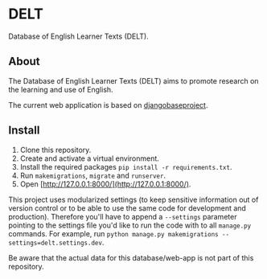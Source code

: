 # DELT
Database of English Learner Texts (DELT).

## About
The Database of English Learner Texts (DELT) aims to promote research on the learning and use of English.

The current web application is based on [djangobaseproject](https://github.com/acdh-oeaw/djangobaseproject).


## Install
1. Clone this repository.
2. Create and activate a virtual environment.
3. Install the required packages `pip install -r requirements.txt`.
4. Run `makemigrations`, `migrate` and `runserver`.
5. Open [http://127.0.0.1:8000/](http://127.0.0.1:8000/).

This project uses modularized settings (to keep sensitive information out of version control or to be able to use the same code for development and production). Therefore you'll have to append a `--settings` parameter pointing to the settings file you'd like to run the code with to all `manage.py` commands. For example, run `python manage.py makemigrations --settings=delt.settings.dev`.


Be aware that the actual data for this database/web-app is not part of this repository. 
